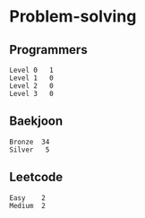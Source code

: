 # Problem-solving 

## Programmers
```
Level 0	  1
Level 1   0
Level 2   0
Level 3   0
```


## Baekjoon
```
Bronze	34
Silver   5
```

## Leetcode
```
Easy    2
Medium  2
```
